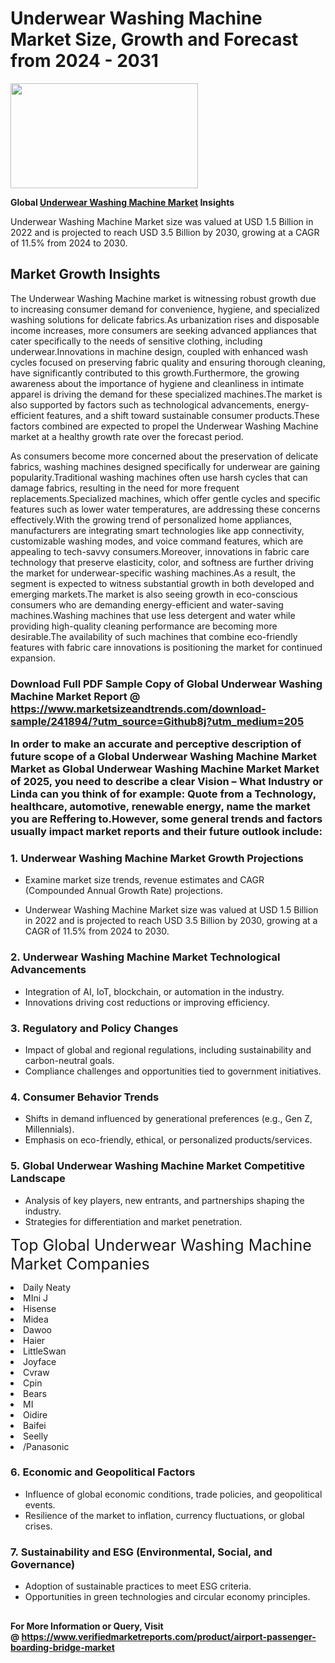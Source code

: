 <H1>Underwear Washing Machine Market Size, Growth and Forecast from 2024 - 2031</H1><img class="aligncenter size-medium wp-image-584254" src="https://thirdeyenews.in/wp-content/uploads/2024/09/Global-Market-Research-300x168.jpeg" alt="" width="300" height="168" /><p><strong>Global&nbsp;<a href="https://www.marketsizeandtrends.com/download-sample/241894/?utm_source=Github8j?utm_medium=205">Underwear Washing Machine Market</a> Insights</strong></p><p>Underwear Washing Machine Market size was valued at USD 1.5 Billion in 2022 and is projected to reach USD 3.5 Billion by 2030, growing at a CAGR of 11.5% from 2024 to 2030.</p><p><h2>Market Growth Insights</h2> <p>The Underwear Washing Machine market is witnessing robust growth due to increasing consumer demand for convenience, hygiene, and specialized washing solutions for delicate fabrics.As urbanization rises and disposable income increases, more consumers are seeking advanced appliances that cater specifically to the needs of sensitive clothing, including underwear.Innovations in machine design, coupled with enhanced wash cycles focused on preserving fabric quality and ensuring thorough cleaning, have significantly contributed to this growth.Furthermore, the growing awareness about the importance of hygiene and cleanliness in intimate apparel is driving the demand for these specialized machines.The market is also supported by factors such as technological advancements, energy-efficient features, and a shift toward sustainable consumer products.These factors combined are expected to propel the Underwear Washing Machine market at a healthy growth rate over the forecast period.</p> <p>As consumers become more concerned about the preservation of delicate fabrics, washing machines designed specifically for underwear are gaining popularity.Traditional washing machines often use harsh cycles that can damage fabrics, resulting in the need for more frequent replacements.Specialized machines, which offer gentle cycles and specific features such as lower water temperatures, are addressing these concerns effectively.With the growing trend of personalized home appliances, manufacturers are integrating smart technologies like app connectivity, customizable washing modes, and voice command features, which are appealing to tech-savvy consumers.Moreover, innovations in fabric care technology that preserve elasticity, color, and softness are further driving the market for underwear-specific washing machines.As a result, the segment is expected to witness substantial growth in both developed and emerging markets.The market is also seeing growth in eco-conscious consumers who are demanding energy-efficient and water-saving machines.Washing machines that use less detergent and water while providing high-quality cleaning performance are becoming more desirable.The availability of such machines that combine eco-friendly features with fabric care innovations is positioning the market for continued expansion.<h3></p><p><span class=""><strong>Download Full PDF Sample Copy of Global Underwear Washing Machine Market Report</strong> @ <a href="https://www.marketsizeandtrends.com/download-sample/241894/?utm_source=Github8j?utm_medium=205" target="_blank">https://www.marketsizeandtrends.com/download-sample/241894/?utm_source=Github8j?utm_medium=205</a></span></p><p>In order to make an accurate and perceptive description of future scope of a Global&nbsp;Underwear Washing Machine Market Market as Global&nbsp;Underwear Washing Machine Market Market of 2025, you need to describe a clear Vision &ndash; What Industry or Linda can you think of for example: Quote from a Technology, healthcare, automotive, renewable energy, name the market you are Reffering to.However, some general trends and factors usually impact market reports and their future outlook include:</p><h3>1.&nbsp;<strong>Underwear Washing Machine Market Growth Projections</strong></h3><ul><li>Examine market size trends, revenue estimates and CAGR (Compounded Annual Growth Rate) projections.</li><li><p>Underwear Washing Machine Market size was valued at USD 1.5 Billion in 2022 and is projected to reach USD 3.5 Billion by 2030, growing at a CAGR of 11.5% from 2024 to 2030.</p></li></ul><h3>2.&nbsp;<strong>Underwear Washing Machine Market Technological Advancements</strong></h3><ul><li>Integration of AI, IoT, blockchain, or automation in the industry.</li><li>Innovations driving cost reductions or improving efficiency.</li></ul><h3>3.&nbsp;<strong>Regulatory and Policy Changes</strong></h3><ul><li>Impact of global and regional regulations, including sustainability and carbon-neutral goals.</li><li>Compliance challenges and opportunities tied to government initiatives.</li></ul><h3>4.&nbsp;<strong>Consumer Behavior Trends</strong></h3><ul><li>Shifts in demand influenced by generational preferences (e.g., Gen Z, Millennials).</li><li>Emphasis on eco-friendly, ethical, or personalized products/services.</li></ul><h3>5.&nbsp;<strong>Global Underwear Washing Machine Market Competitive Landscape</strong></h3><ul><li>Analysis of key players, new entrants, and partnerships shaping the industry.</li><li>Strategies for differentiation and market penetration.</li></ul><p data-pm-slice="1 1 []"><span style="color: inherit; font-family: inherit; font-size: 25px;">Top Global Underwear Washing Machine Market Companies</span></p><div class="" data-test-id=""><p><li>Daily Neaty</li><li> MIni J</li><li> Hisense</li><li> Midea</li><li> Dawoo</li><li> Haier</li><li> LittleSwan</li><li> Joyface</li><li> Cvraw</li><li> Cpin</li><li> Bears</li><li> MI</li><li> Oidire</li><li> Baifei</li><li> Seelly</li><li> /Panasonic</li></p></div><h3>6.&nbsp;<strong>Economic and Geopolitical Factors</strong></h3><ul><li>Influence of global economic conditions, trade policies, and geopolitical events.</li><li>Resilience of the market to inflation, currency fluctuations, or global crises.</li></ul><h3>7.&nbsp;<strong>Sustainability and ESG (Environmental, Social, and Governance)</strong></h3><ul><li>Adoption of sustainable practices to meet ESG criteria.</li><li>Opportunities in green technologies and circular economy principles.</li></ul><h2><strong style="font-size: 14px;">For More Information or Query, Visit @&nbsp;</strong><a style="background-color: #ffffff; font-size: 14px;" href="https://www.marketsizeandtrends.com/report/underwear-washing-machine-market/" target="_blank">https://www.verifiedmarketreports.com/product/airport-passenger-boarding-bridge-market</a></h2>